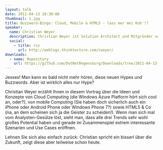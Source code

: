 ```yaml
---
layout: talk
date: 2011-04-13 18:30:00
thumbnail: 1.jpg
title: Buzzword-Bingo: Cloud, Mobile & HTML5 - lass mer mei Ruh'!?
speaker:
  name: Christian Weyer
  description: Christian Weyer ist Solution Architect und Mitgründer von thinktecture, einer Firma, die Software-Architekten und -Entwickler beim Entwurf und der Implementierung verteilter Anwendungsarchitekturen unter Windows und .NET unterstützt. Seit vielen Jahren modelliert und realisiert er verteilte Lösungen auf Basis von COM/DCOM, COM+, Web Services, WCF, WF, MSMQ und Java. Christian hat sich in letzter Zeit auf die Ideen und Konzepte von Service Orientierung, Workflows und Cloud Computing konzentriert und hat dabei Technologien wie WCF, WF, Windows Azure und AppFabric umfangreich in Kundenprojekten eingesetzt. Seine Ansichten über Architektur und verteilte Anwendungen werden in der internationalen Community im Rahmen von Konferenzvorträgen, User Group Treffen oder Blog-Einträgen geschätzt. Viele Kunden haben sich bereits in seine helfenden Hände begeben, v.a. bei technischen Realisierungen mit WCF/WF und der Windows Azure Platform. Er ist Microsoft Most Valuable Professional (MVP) für Windows Azure [Architecture] und einer der unabhängigen Microsoft Regional Directors (RDs). 
  social:
    - title: rss
      url: http://weblogs.thinktecture.com/cweyer/
downloads:
  - name: Repository
    url: https://github.com/DotNetRegensburg/Downloads/tree/2011-04-13
---
```

Jesses! Man kann es bald nicht mehr hören, diese neuen Hypes und Buzzwords. Aber ist wirklich alles nur Hype? 
                        
Christian Weyer erzählt Ihnen in diesem Vortrag über die Ideen und Konzepte von Cloud Computing (die Windows Azure Platform hört sich cool an, oder?), von mobile Computing (Sie haben doch sicherlich auch ein iPhone oder Android Phone oder Windows Phone 7?) sowie HTML5 & Co (na, an dem scheinen sich ja die Geister zu scheiden!). Wenn man sich mal vom Analysten-Gesülze löst, sieht man, dass alle drei Trends sehr wohl großes Potential haben und gerade im Zusammenspiel extrem interessante Szenarien und Use Cases eröffnen. 
                        
Lehnen Sie sich also einfach zurück: Christian spricht ein bisserl über die  Zukunft, zeigt diese aber teilweise schon heute.